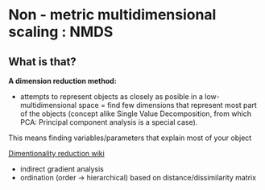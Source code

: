 # Non - metric multidimensional scaling : NMDS

## What is that?
**A dimension reduction method:**
- attempts to represent objects as closely as posible in a low-multidimensional space =
find few dimensions that represent most part of the objects (concept alike Single Value Decomposition, from which
PCA: Principal component analysis is a special case).

This means finding variables/parameters that explain most of your object

[Dimentionality reduction wiki](https://en.wikipedia.org/wiki/Dimensionality_reduction)


- indirect gradient analysis
- ordination (order -> hierarchical) based on distance/dissimilarity matrix

